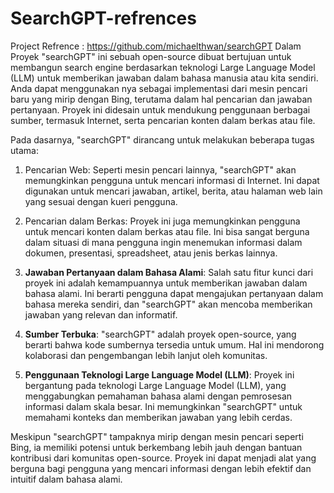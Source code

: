# SearchGPT-refrences

Project Refrence : https://github.com/michaelthwan/searchGPT
Dalam Proyek "searchGPT" ini sebuah open-source dibuat bertujuan untuk membangun search engine berdasarkan teknologi Large Language Model (LLM) untuk memberikan jawaban dalam bahasa manusia atau kita sendiri. Anda dapat menggunakan nya sebagai implementasi dari mesin pencari baru yang mirip dengan Bing, terutama dalam hal pencarian dan jawaban pertanyaan. Proyek ini didesain untuk mendukung penggunaan berbagai sumber, termasuk Internet, serta pencarian konten dalam berkas atau file.

Pada dasarnya, "searchGPT" dirancang untuk melakukan beberapa tugas utama:

1. Pencarian Web: Seperti mesin pencari lainnya, "searchGPT" akan memungkinkan pengguna untuk mencari informasi di Internet. Ini dapat digunakan untuk mencari jawaban, artikel, berita, atau halaman web lain yang sesuai dengan kueri pengguna.

2. Pencarian dalam Berkas: Proyek ini juga memungkinkan pengguna untuk mencari konten dalam berkas atau file. Ini bisa sangat berguna dalam situasi di mana pengguna ingin menemukan informasi dalam dokumen, presentasi, spreadsheet, atau jenis berkas lainnya.

3. **Jawaban Pertanyaan dalam Bahasa Alami**: Salah satu fitur kunci dari proyek ini adalah kemampuannya untuk memberikan jawaban dalam bahasa alami. Ini berarti pengguna dapat mengajukan pertanyaan dalam bahasa mereka sendiri, dan "searchGPT" akan mencoba memberikan jawaban yang relevan dan informatif.

4. **Sumber Terbuka**: "searchGPT" adalah proyek open-source, yang berarti bahwa kode sumbernya tersedia untuk umum. Hal ini mendorong kolaborasi dan pengembangan lebih lanjut oleh komunitas.

5. **Penggunaan Teknologi Large Language Model (LLM)**: Proyek ini bergantung pada teknologi Large Language Model (LLM), yang menggabungkan pemahaman bahasa alami dengan pemrosesan informasi dalam skala besar. Ini memungkinkan "searchGPT" untuk memahami konteks dan memberikan jawaban yang lebih cerdas.

Meskipun "searchGPT" tampaknya mirip dengan mesin pencari seperti Bing, ia memiliki potensi untuk berkembang lebih jauh dengan bantuan kontribusi dari komunitas open-source. Proyek ini dapat menjadi alat yang berguna bagi pengguna yang mencari informasi dengan lebih efektif dan intuitif dalam bahasa alami.
